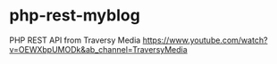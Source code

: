 # php-rest-myblog

PHP REST API from Traversy Media
https://www.youtube.com/watch?v=OEWXbpUMODk&ab_channel=TraversyMedia
